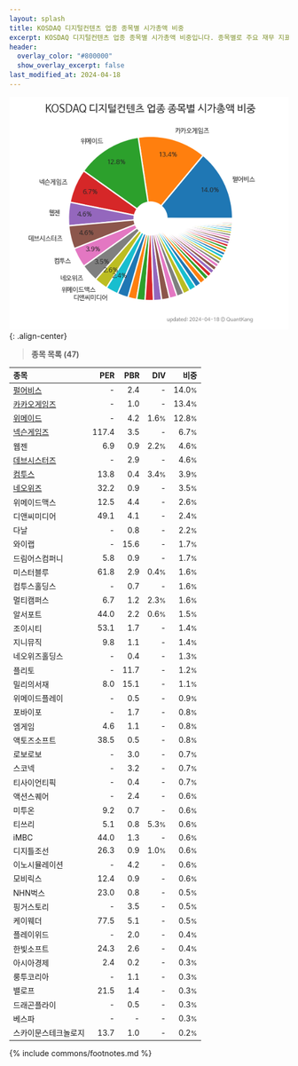 ```yaml
---
layout: splash
title: KOSDAQ 디지털컨텐츠 업종 종목별 시가총액 비중
excerpt: KOSDAQ 디지털컨텐츠 업종 종목별 시가총액 비중입니다. 종목별로 주요 재무 지표를 함께 표시합니다.
header:
  overlay_color: "#800000"
  show_overlay_excerpt: false
last_modified_at: 2024-04-18
---
```



![KOSDAQ 디지털컨텐츠 업종 종목별 시가총액 비중](/stats/sector/images/kosdaq_업종_디지털컨텐츠_종목.png){: .align-center}


> **종목 목록 (47)**<a id="list"></a>

| **종목** | **PER** | **PBR** | **DIV** | **비중** |
| :------- | ------: | ------: | ------: | -------: |
| [펄어비스](/263750/) | - | 2.4 | - | 14.0<small>%</small> |
| [카카오게임즈](/293490/) | - | 1.0 | - | 13.4<small>%</small> |
| [위메이드](/112040/) | - | 4.2 | 1.6<small>%</small> | 12.8<small>%</small> |
| [넥슨게임즈](/225570/) | 117.4 | 3.5 | - | 6.7<small>%</small> |
| 웹젠 | 6.9 | 0.9 | 2.2<small>%</small> | 4.6<small>%</small> |
| [데브시스터즈](/194480/) | - | 2.9 | - | 4.6<small>%</small> |
| [컴투스](/078340/) | 13.8 | 0.4 | 3.4<small>%</small> | 3.9<small>%</small> |
| [네오위즈](/095660/) | 32.2 | 0.9 | - | 3.5<small>%</small> |
| 위메이드맥스 | 12.5 | 4.4 | - | 2.6<small>%</small> |
| 디앤씨미디어 | 49.1 | 4.1 | - | 2.4<small>%</small> |
| 다날 | - | 0.8 | - | 2.2<small>%</small> |
| 와이랩 | - | 15.6 | - | 1.7<small>%</small> |
| 드림어스컴퍼니 | 5.8 | 0.9 | - | 1.7<small>%</small> |
| 미스터블루 | 61.8 | 2.9 | 0.4<small>%</small> | 1.6<small>%</small> |
| 컴투스홀딩스 | - | 0.7 | - | 1.6<small>%</small> |
| 멀티캠퍼스 | 6.7 | 1.2 | 2.3<small>%</small> | 1.6<small>%</small> |
| 알서포트 | 44.0 | 2.2 | 0.6<small>%</small> | 1.5<small>%</small> |
| 조이시티 | 53.1 | 1.7 | - | 1.4<small>%</small> |
| 지니뮤직 | 9.8 | 1.1 | - | 1.4<small>%</small> |
| 네오위즈홀딩스 | - | 0.4 | - | 1.3<small>%</small> |
| 플리토 | - | 11.7 | - | 1.2<small>%</small> |
| 밀리의서재 | 8.0 | 15.1 | - | 1.1<small>%</small> |
| 위메이드플레이 | - | 0.5 | - | 0.9<small>%</small> |
| 포바이포 | - | 1.7 | - | 0.8<small>%</small> |
| 엠게임 | 4.6 | 1.1 | - | 0.8<small>%</small> |
| 액토즈소프트 | 38.5 | 0.5 | - | 0.8<small>%</small> |
| 로보로보 | - | 3.0 | - | 0.7<small>%</small> |
| 스코넥 | - | 3.2 | - | 0.7<small>%</small> |
| 티사이언티픽 | - | 0.4 | - | 0.7<small>%</small> |
| 액션스퀘어 | - | 2.4 | - | 0.6<small>%</small> |
| 미투온 | 9.2 | 0.7 | - | 0.6<small>%</small> |
| 티쓰리 | 5.1 | 0.8 | 5.3<small>%</small> | 0.6<small>%</small> |
| iMBC | 44.0 | 1.3 | - | 0.6<small>%</small> |
| 디지틀조선 | 26.3 | 0.9 | 1.0<small>%</small> | 0.6<small>%</small> |
| 이노시뮬레이션 | - | 4.2 | - | 0.6<small>%</small> |
| 모비릭스 | 12.4 | 0.9 | - | 0.6<small>%</small> |
| NHN벅스 | 23.0 | 0.8 | - | 0.5<small>%</small> |
| 핑거스토리 | - | 3.5 | - | 0.5<small>%</small> |
| 케이웨더 | 77.5 | 5.1 | - | 0.5<small>%</small> |
| 플레이위드 | - | 2.0 | - | 0.4<small>%</small> |
| 한빛소프트 | 24.3 | 2.6 | - | 0.4<small>%</small> |
| 아시아경제 | 2.4 | 0.2 | - | 0.3<small>%</small> |
| 룽투코리아 | - | 1.1 | - | 0.3<small>%</small> |
| 밸로프 | 21.5 | 1.4 | - | 0.3<small>%</small> |
| 드래곤플라이 | - | 0.5 | - | 0.3<small>%</small> |
| 베스파 | - | - | - | 0.3<small>%</small> |
| 스카이문스테크놀로지 | 13.7 | 1.0 | - | 0.2<small>%</small> |

{% include commons/footnotes.md %}